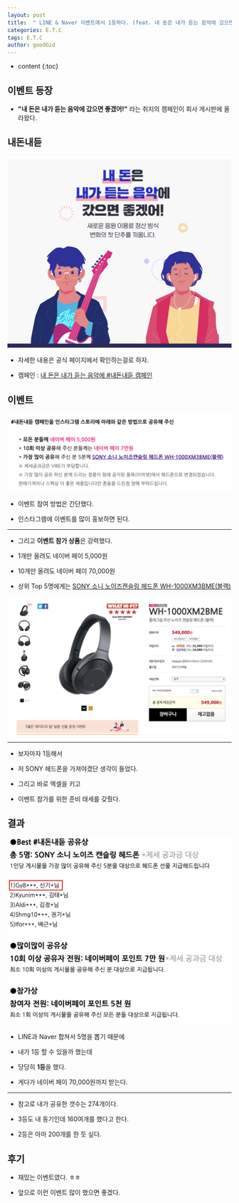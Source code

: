 ```yaml
---
layout: post
title:  " LINE & Naver 이벤트에서 1등하다. (feat. 내 돈은 내가 듣는 음악에 갔으면 좋겠어) "
categories: E.T.C
tags: E.T.C
author: goodGid
---
```

* content
{:toc}

## 이벤트 등장

* **"내 돈은 내가 듣는 음악에 갔으면 좋겠어!"** 라는 취지의 캠페인이 회사 게시판에 올라왔다.






## 내돈내듣

![](/assets/img/posts/Vibe-Event_1.png)

* 자세한 내용은 공식 페이지에서 확인하는걸로 하자.

* 캠페인 : [내 돈은 내가 듣는 음악에 #내돈내듣 캠페인](https://vibe.naver.com/wheresmymoney)





## 이벤트

![](/assets/img/posts/Vibe-Event_2.png)

* 이벤트 참여 방법은 간단했다.

* 인스타그램에 이벤트를 많이 홍보하면 된다.

---

* 그리고 **이벤트 참가 상품**은 강력했다.

* 1개만 올려도 네이버 페이 5,000원

* 10개만 올려도 네이버 페이 70,000원

* 상위 Top 5명에게는 [SONY 소니 노이즈캔슬링 헤드폰 WH-1000XM3BME(블랙)](http://store.sony.co.kr/handler/ViewProduct-Start?productId=92388810)

![](/assets/img/posts/Vibe-Event_4.png)

---

* 보자마자 1등해서 

* 저 SONY 헤드폰을 가져야겠단 생각이 들었다.

* 그리고 바로 엑셀을 키고

* 이벤트 참가를 위한 준비 태세를 갖췄다.






## 결과

![](/assets/img/posts/Vibe-Event_3.png)

* LINE과 Naver 합쳐서 5명을 뽑기 때문에 

* 내가 1등 할 수 있을까 했는데

* 당당히 **1등**을 했다.

* 게다가 네이버 페이 70,000원까지 받는다. 

---

* 참고로 내가 공유한 갯수는 274개이다.

* 3등도 내 동기인데 160여개를 했다고 한다.

* 2등은 아마 200개를 한 듯 싶다.





## 후기

* 재밌는 이벤트였다. ㅎㅎ

* 앞으로 이런 이벤트 많이 했으면 좋겠다.

